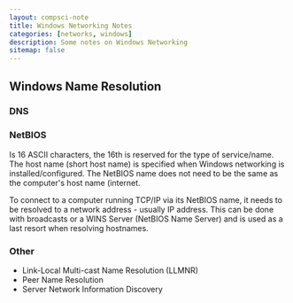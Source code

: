 ```yaml
---
layout: compsci-note
title: Windows Networking Notes
categories: [networks, windows]
description: Some notes on Windows Networking
sitemap: false
---
```


## Windows Name Resolution

### DNS

### NetBIOS

Is 16 ASCII characters, the 16th is reserved for the type of service/name. The host name (short host name) is specified when Windows networking is installed/configured. The NetBIOS name does not need to be the same as the computer's host name (internet.

To connect to a computer running TCP/IP via its NetBIOS name, it needs to be resolved to a network address - usually IP address. This can be done with broadcasts or a WINS Server (NetBIOS Name Server) and is used as a last resort when resolving hostnames.

### Other

* Link-Local Multi-cast Name Resolution (LLMNR)
* Peer Name Resolution
* Server Network Information Discovery
